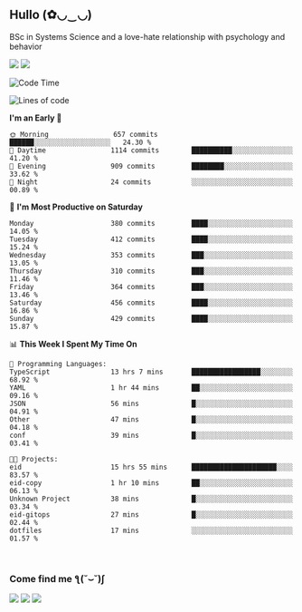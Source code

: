 <h2>Hullo (✿◡‿◡)</h2>

BSc in Systems Science and a love-hate relationship with psychology and behavior

<img src="https://github-readme-activity-graph.vercel.app/graph?username=hedonicadapter&theme=high-contrast"/>
<img src="https://github-readme-stats-git-masterrstaa-rickstaa.vercel.app/api?username=hedonicadapter&theme=highcontrast"/>

<!--START_SECTION:waka-->
![Code Time](http://img.shields.io/badge/Code%20Time-1%2C833%20hrs%2047%20mins-blue)

![Lines of code](https://img.shields.io/badge/From%20Hello%20World%20I%27ve%20Written-6.5%20million%20lines%20of%20code-blue)

**I'm an Early 🐤** 

```text
🌞 Morning                657 commits         ██████░░░░░░░░░░░░░░░░░░░   24.30 % 
🌆 Daytime                1114 commits        ██████████░░░░░░░░░░░░░░░   41.20 % 
🌃 Evening                909 commits         ████████░░░░░░░░░░░░░░░░░   33.62 % 
🌙 Night                  24 commits          ░░░░░░░░░░░░░░░░░░░░░░░░░   00.89 % 
```
📅 **I'm Most Productive on Saturday** 

```text
Monday                   380 commits         ████░░░░░░░░░░░░░░░░░░░░░   14.05 % 
Tuesday                  412 commits         ████░░░░░░░░░░░░░░░░░░░░░   15.24 % 
Wednesday                353 commits         ███░░░░░░░░░░░░░░░░░░░░░░   13.05 % 
Thursday                 310 commits         ███░░░░░░░░░░░░░░░░░░░░░░   11.46 % 
Friday                   364 commits         ███░░░░░░░░░░░░░░░░░░░░░░   13.46 % 
Saturday                 456 commits         ████░░░░░░░░░░░░░░░░░░░░░   16.86 % 
Sunday                   429 commits         ████░░░░░░░░░░░░░░░░░░░░░   15.87 % 
```


📊 **This Week I Spent My Time On** 

```text
💬 Programming Languages: 
TypeScript               13 hrs 7 mins       █████████████████░░░░░░░░   68.92 % 
YAML                     1 hr 44 mins        ██░░░░░░░░░░░░░░░░░░░░░░░   09.16 % 
JSON                     56 mins             █░░░░░░░░░░░░░░░░░░░░░░░░   04.91 % 
Other                    47 mins             █░░░░░░░░░░░░░░░░░░░░░░░░   04.18 % 
conf                     39 mins             █░░░░░░░░░░░░░░░░░░░░░░░░   03.41 % 

🐱‍💻 Projects: 
eid                      15 hrs 55 mins      █████████████████████░░░░   83.57 % 
eid-copy                 1 hr 10 mins        ██░░░░░░░░░░░░░░░░░░░░░░░   06.13 % 
Unknown Project          38 mins             █░░░░░░░░░░░░░░░░░░░░░░░░   03.34 % 
eid-gitops               27 mins             █░░░░░░░░░░░░░░░░░░░░░░░░   02.44 % 
dotfiles                 17 mins             ░░░░░░░░░░░░░░░░░░░░░░░░░   01.57 % 
```


<!--END_SECTION:waka-->

<br/>
<h3>Come find me ƪ(˘⌣˘)ʃ </h3>

<a href="https://hedonicadapter.com/"><img src="https://img.shields.io/badge/-Portfolio-3423A6?style=flat-square&logo=Google-Chrome&logoColor=white"/></a>
<a href="www.linkedin.com/in/sam-herman"><img src="https://img.shields.io/badge/-Sam%20Herman-0077B5?style=flat-square&logo=Linkedin&logoColor=white"/></a>
<a href="mailto:mailservice.samherman@gmail.com"><img src="https://img.shields.io/badge/-mailservice.samherman@gmail.com-D14836?style=flat-square&logo=Gmail&logoColor=white"/></a>

<!--
**cdthomp1/cdthomp1** is a ✨ _special_ ✨ repository because its `README.md` (this file) appears on your GitHub profile.


----
Credit: [cdthomp1](https://github.com/cdthomp1)

Last Edited on: 19/11/2020
